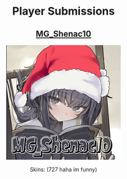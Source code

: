 <h1 align=center>Player Submissions</h1>

<div align=center>
  <h2><a href="./shenac/readme.md">MG_Shenac10</a></h2>
  <img src="./shenac/images/avatar/374068.jpeg" width="300"></img>
  <p>Skins: (727 haha im funny)</p>
</div>
